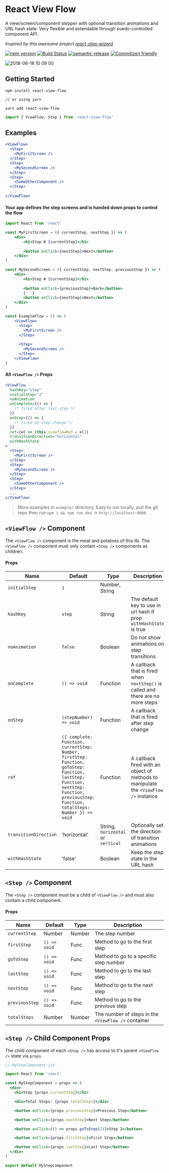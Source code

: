 # React View Flow

A view/screen/component stepper with optional transition animations and URL hash state. Very flexible and extendable
through suedo-controlled component API.

_Inspired by this awesome project [react-step-wizard](https://github.com/jcmcneal/react-step-wizard)_

[![npm version](https://badge.fury.io/js/react-view-flow.svg)](https://badge.fury.io/js/react-view-flow)
[![Build Status](https://travis-ci.org/crobinson42/react-view-flow.svg?branch=master)](https://travis-ci.org/crobinson42/react-view-flow)
[![semantic-release](https://img.shields.io/badge/%20%20%F0%9F%93%A6%F0%9F%9A%80-semantic--release-e10079.svg)](https://github.com/semantic-release/semantic-release)
[![Commitizen friendly](https://img.shields.io/badge/commitizen-friendly-brightgreen.svg)](http://commitizen.github.io/cz-cli/)

![2018-06-18 10 09 00](https://user-images.githubusercontent.com/5973579/41551092-ab56e34c-72df-11e8-964a-412595b1a857.gif)

## Getting Started

```
npm install react-view-flow

// or using yarn

yarn add react-view-flow
```

```javascript
import { ViewFlow, Step } from 'react-view-flow'
```

## Examples

```jsx
<ViewFlow>
  <Step>
    <MyFirstScreen />
  </Step>
  <Step>
    <MySecondScreen />
  </Step>
  <Step>
    <SomeOtherComponent />
  </Step>
  ...
</ViewFlow>
```

#### Your app defines the step screens and is handed down props to control the flow

```jsx
import React from 'react'

const MyFirstScreen = ({ currentStep, nextStep }) => (
    <div>
        <h1>Step # {currentStep}</h1>
        
        <button onClick={nextStep}>Next</button>
    </div>
)

const MySecondScreen = ({ currentStep, nextStep, previousStep }) => (
    <div>
        <h1>Step # {currentStep}</h1>
        
        <button onClick={previousStep}>Back</button>
        {' '}
        <button onClick={nextStep}>Next</button>
    </div>
)

const ExampleFlow = () => (
    <ViewFlow>
      <Step>
        <MyFirstScreen />
      </Step>
      
      <Step>
        <MySecondScreen />
      </Step>
    </ViewFlow>
)
```

#### All `<ViewFlow />` Props

```jsx
<ViewFlow
  hashKey="step"
  initialStep="2"
  noAnimation
  onComplete={() => {
    /* fired after last step */
  }}
  onStep={() => {
    /* fired on step change */
  }}
  ref={el => (this.viewflowRef = el)}
  transitionDirection="horizontal"
  withHashState
>
  <Step>
    <MyFirstScreen />
  </Step>
  <Step>
    <MySecondScreen />
  </Step>
  <Step>
    <SomeOtherComponent />
  </Step>
  ...
</ViewFlow>
```

> More examples in `example/` directory. Easy to run locally, pull the git repo then run `npm i && npm run dev` -> `http://localhost:8080`

## `<ViewFlow />` Component

The `<ViewFlow />` component is the meat and potatoes of this lib. The `<ViewFlow />`
component must only contain `<Step />` components as children.

#### Props

| Name          | Default                         | Type    | Description                                  |
| ------------- | ------------------------------- | ------- | -------------------------------------------- |
| `initialStep`   | `1`                         | Number, String |
| `hashKey`   | `step`                         | String | The default key to use in url hash if prop `withHashState` is true
| `noAnimation`   | `false`                         | Boolean | Do not show animations on step transitions
| `onComplete`   | `() => void`                         | Function | A callback that is fired when `nextStep()` is called and there are no more steps
| `onStep`   | `(stepNumber) => void`                         | Function | A callback that is fired after step change
| `ref`        | `({ complete: Function, currentStep: Number, firstStep: Function, goToStep: Function, lastStep: Function, nextStep: Function, previousStep: Function, totalSteps: Number }) => void`                             | Function  | A callback fired with an object of methods to manipulate the `<ViewFlow />` instance 
| `transitionDirection` | 'horizontal' | String, `horizontal` or `vertical`  | Optionally set the direction of transition animations     |
| `withHashState` | 'false' | Boolean  | Keep the step state in the URL hash |

## `<Step />` Component

The `<Step />` component must be a child of `<ViewFlow />` and must also contain a
child component.

#### Props

| Name | Default | Type | Description |
| ---- | ------- | ---- | ----------- |
| `currentStep` | Number | Number | The step number
| `firstStep` | `() => void` | Func | Method to go to the first step
| `goToStep` | `() => void` | Func | Method to go to a specific step number
| `lastStep` | `() => void` | Func | Method to go to the last step
| `nextStep` | `() => void` | Func | Method to go to the next step
| `previousStep` | `() => void` | Func | Method to go to the previous step
| `totalSteps` | Number | Number | The number of steps in the `<ViewFlow />` container

## `<Step />` Child Component Props

The child component of each `<Step />` has access to it's parent `<ViewFlow />`
state via `props`.

```jsx
// MyStepComponent.jsx

import React from 'react'

const MyStepComponent = props => (
  <div>
    <h1>Step {props.currentStep}</h1>

    <div>Total Steps: {props.totalSteps}</div>

    <button onClick={props.previousStep}>Previous Step</button>

    <button onClick={props.nextStep}>Next Step</button>

    <button onClick={() => props.goToStep(2)}>Step 2</button>

    <button onClick={props.firstStep}>First Step</button>

    <button onClick={props.lastStep}>Last Step</button>
  </div>
)

export default MyStepComponent
```
